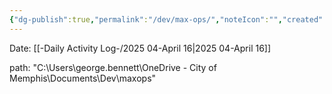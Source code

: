 ```yaml
---
{"dg-publish":true,"permalink":"/dev/max-ops/","noteIcon":"","created":"2025-05-20T09:18:16.022-05:00"}
---
```


Date: [[-Daily Activity Log-/2025 04-April 16\|2025 04-April 16]]

path: "C:\Users\george.bennett\OneDrive - City of Memphis\Documents\Dev\maxops\"
